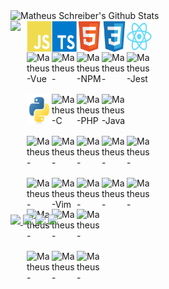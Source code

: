 <div style="align:center;">
  <img src="https://github-readme-stats.vercel.app/api?username=matheusschreiber&show_icons=true&theme=dracula" alt="Matheus Schreiber's Github Stats"/>
</div>

<div style="display:flex">
  <img src="https://github-readme-stats.vercel.app/api/top-langs/?username=matheusschreiber&langs_count=8&theme=dracula"/>
  
  <div style="display:flex; flex-direction:column; height:300px; margin-left:10px">
  
  <div style="display:grid; grid-template-columns:1fr 1fr 1fr 1fr 1fr">
    <img align="center" alt="Matheus-Js" height="50" width="40" src="https://raw.githubusercontent.com/devicons/devicon/master/icons/javascript/javascript-plain.svg"/>
    <img align="center" alt="Matheus-Ts" height="50" width="40" src="https://raw.githubusercontent.com/devicons/devicon/master/icons/typescript/typescript-plain.svg"/>    
    <img align="center" alt="Matheus-HTML" height="50" width="40" src="https://raw.githubusercontent.com/devicons/devicon/master/icons/html5/html5-original.svg"/>
    <img align="center" alt="Matheus-CSS" height="50" width="40" src="https://raw.githubusercontent.com/devicons/devicon/master/icons/css3/css3-original.svg"/>
    <img align="center" alt="Matheus-React" height="50" width="40" src="https://raw.githubusercontent.com/devicons/devicon/master/icons/react/react-original.svg"/>
    <img align="center" alt="Matheus-Vue" height="50" width="40" src="https://cdn.jsdelivr.net/gh/devicons/devicon/icons/vuejs/vuejs-original.svg"/>
    <img align="center" alt="Matheus-Nodejs" height="50" width="40" src="https://cdn.jsdelivr.net/gh/devicons/devicon/icons/nodejs/nodejs-original.svg" />
    <img align="center" alt="Matheus-NPM" height="50" width="40" src="https://cdn.jsdelivr.net/gh/devicons/devicon/icons/npm/npm-original-wordmark.svg" />
    <img align="center" alt="Matheus-Nextjs" height="50" width="40" src="https://cdn.jsdelivr.net/gh/devicons/devicon/icons/nextjs/nextjs-original.svg" />
    <img align="center" alt="Matheus-Jest" height="50" width="40" src="https://cdn.jsdelivr.net/gh/devicons/devicon/icons/jest/jest-plain.svg" />
  </div>
  <br/>
  <div style="display:grid; grid-template-columns:1fr 1fr 1fr 1fr 1fr">
    <img align="center" alt="Matheus-Python" height="50" width="40" src="https://raw.githubusercontent.com/devicons/devicon/master/icons/python/python-original.svg"/>
    <img align="center" alt="Matheus-C" height="50" width="40" src="https://cdn.jsdelivr.net/gh/devicons/devicon/icons/c/c-original.svg"/>
    <img align="center" alt="Matheus-PHP" height="50" width="40" src="https://cdn.jsdelivr.net/gh/devicons/devicon/icons/php/php-original.svg"/>
    <img align="center" alt="Matheus-Java" height="50" width="40" src="https://cdn.jsdelivr.net/gh/devicons/devicon/icons/java/java-original.svg"/>    
  </div>
  <br/>
  <div style="display:grid; grid-template-columns:1fr 1fr 1fr 1fr 1fr">
    <img align="center" alt="Matheus-AfterEffects" height="50" width="40" src="https://cdn.jsdelivr.net/gh/devicons/devicon/icons/aftereffects/aftereffects-original.svg"/>    
    <img align="center" alt="Matheus-Illustrator" height="50" width="40" src="https://cdn.jsdelivr.net/gh/devicons/devicon/icons/illustrator/illustrator-line.svg" />
    <img align="center" alt="Matheus-Photoshop" height="50" width="40" src="https://cdn.jsdelivr.net/gh/devicons/devicon/icons/photoshop/photoshop-line.svg" />
    <img align="center" alt="Matheus-Figma" height="50" width="40" src="https://cdn.jsdelivr.net/gh/devicons/devicon/icons/figma/figma-original.svg" />
    <img align="center" alt="Matheus-Blender" height="50" width="40" src="https://cdn.jsdelivr.net/gh/devicons/devicon/icons/blender/blender-original.svg" />
  </div>
  <br/>
  <div style="display:grid; grid-template-columns:1fr 1fr 1fr 1fr 1fr">
    <img align="center" alt="Matheus-Vscode" height="50" width="40" src="https://cdn.jsdelivr.net/gh/devicons/devicon/icons/vscode/vscode-original.svg" />
    <img align="center" alt="Matheus-Vim" height="50" width="40" src="https://cdn.jsdelivr.net/gh/devicons/devicon/icons/vim/vim-original.svg" />
    <img align="center" alt="Matheus-Jupyter" height="50" width="40" src="https://cdn.jsdelivr.net/gh/devicons/devicon/icons/jupyter/jupyter-original.svg" />
    <img align="center" alt="Matheus-Docker" height="50" width="40" src="https://cdn.jsdelivr.net/gh/devicons/devicon/icons/docker/docker-original.svg" />
    <img align="center" alt="Matheus-Fillezilla" height="50" width="40" src="https://cdn.jsdelivr.net/gh/devicons/devicon/icons/filezilla/filezilla-plain.svg" />    
    <img align="center" alt="Matheus-Mysql" height="50" width="40" src="https://cdn.jsdelivr.net/gh/devicons/devicon/icons/mysql/mysql-original.svg" />
    <img align="center" alt="Matheus-Postgresql" height="50" width="40" src="https://cdn.jsdelivr.net/gh/devicons/devicon/icons/postgresql/postgresql-original.svg" />
    <img align="center" alt="Matheus-Tensorflow" height="50" width="40" src="https://cdn.jsdelivr.net/gh/devicons/devicon/icons/tensorflow/tensorflow-original.svg" />
  </div>
  <br/>
  <div style="display:grid; grid-template-columns:1fr 1fr 1fr 1fr 1fr">
    <img align="center" alt="Matheus-RaspberryPI" height="50" width="40" src="https://cdn.jsdelivr.net/gh/devicons/devicon/icons/raspberrypi/raspberrypi-original.svg" />
    <img align="center" alt="Matheus-Linux" height="50" width="40" src="https://cdn.jsdelivr.net/gh/devicons/devicon/icons/linux/linux-original.svg" />
    <img align="center" alt="Matheus-Ubuntu" height="50" width="40" src="https://cdn.jsdelivr.net/gh/devicons/devicon/icons/ubuntu/ubuntu-plain.svg" />
    </div>
  </div>
</div>

<div style="margin-top:10px">
    <a href="https://www.linkedin.com/in/matheus-schreiber-49472321a/">
    <img src="https://img.shields.io/badge/Linkedin-0A66C2?&logo=linkedin&style=flat-square&logoColor=white" target="_blank">
    </a>
    <a href="https://www.instagram.com/schreiber_matheus/">
    <img src="https://img.shields.io/badge/Instagram-FF3882?&logo=instagram&style=flat-square&logoColor=white" target="_blank">
    </a>
    <a href="https://mailto:matheusmeier.sch2341@gmail.com">
    <img src="https://img.shields.io/badge/Gmail-EA4335?&logo=gmail&style=flat-square&logoColor=white" target="_blank">
    </a>
    <a href="https://discordapp.com/users/8444">
    <img src="https://img.shields.io/badge/Discord-404EED?&logo=discord&style=flat-square&logoColor=white" target="_blank">
    </a>
  </div>

<a href="https://www.youtube.com/channel/UC_-uuuZbY0AAt9CViNzvc-Q" target="_blank"></a>